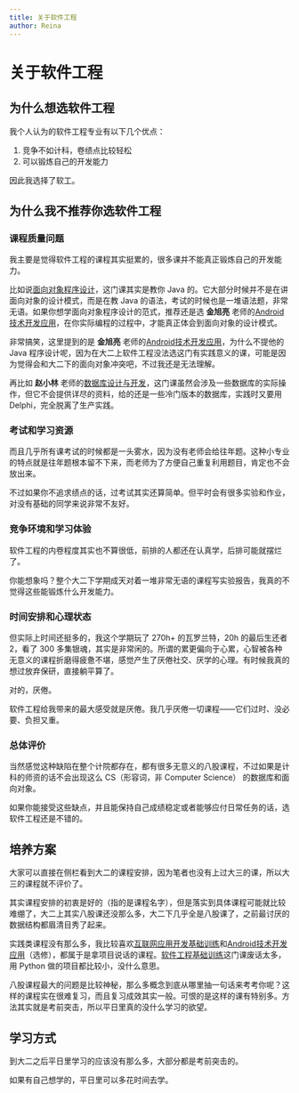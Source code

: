 ```yaml
---
title: 关于软件工程  
author: Reina  
---
```


# 关于软件工程  

## 为什么想选软件工程  

我个人认为的软件工程专业有以下几个优点：

1. 竞争不如计科，卷绩点比较轻松  
2. 可以锻炼自己的开发能力  

因此我选择了软工。

## 为什么我不推荐你选软件工程  

### 课程质量问题

我主要是觉得软件工程的课程其实挺累的，很多课并不能真正锻炼自己的开发能力。  

比如说[面向对象程序设计](./大二下/面向对象程序设计)，这门课其实是教你 Java 的。它大部分时候并不是在讲面向对象的设计模式，而是在教 Java 的语法，考试的时候也是一堆语法题，非常无语。如果你想学面向对象程序设计的范式，推荐还是选 **金旭亮** 老师的[Android技术开发应用](./大二下/Android技术开发应用)，在你实际编程的过程中，才能真正体会到面向对象的设计模式。

非常搞笑，这里提到的是 **金旭亮** 老师的[Android技术开发应用](./大二下/Android技术开发应用)，为什么不提他的 Java 程序设计呢，因为在大二上软件工程没法选这门有实践意义的课，可能是因为觉得会和大二下的面向对象冲突吧，不过我还是无法理解。

再比如 **赵小林** 老师的[数据库设计与开发](./大二下/数据库设计与开发)，这门课虽然会涉及一些数据库的实际操作，但它不会提供详尽的资料，给的还是一些冷门版本的数据库，实践时又要用 Delphi，完全脱离了生产实践。

### 考试和学习资源

而且几乎所有课考试的时候都是一头雾水，因为没有老师会给往年题。这种小专业的特点就是往年题根本留不下来，而老师为了方便自己重复利用题目，肯定也不会放出来。

不过如果你不追求绩点的话，过考试其实还算简单。但平时会有很多实验和作业，对没有基础的同学来说非常不友好。

### 竞争环境和学习体验

软件工程的内卷程度其实也不算很低，前排的人都还在认真学，后排可能就摆烂了。

你能想象吗？整个大二下学期成天对着一堆非常无语的课程写实验报告，我真的不觉得这些能锻炼什么开发能力。

### 时间安排和心理状态

但实际上时间还挺多的，我这个学期玩了 270h+ 的瓦罗兰特，20h 的最后生还者2，看了 300 多集银魂，其实是非常闲的。所谓的累更偏向于心累，心智被各种无意义的课程折磨得疲惫不堪，感觉产生了厌倦社交、厌学的心理。有时候我真的想过放弃保研，直接躺平算了。

对的，厌倦。

软件工程给我带来的最大感受就是厌倦。我几乎厌倦一切课程——它们过时、没必要、负担又重。

### 总体评价

当然感觉这种缺陷在整个计院都存在，都有很多无意义的八股课程，不过如果是计科的师资的话不会出现这么 CS（形容词，非 Computer Science） 的数据库和面向对象。

如果你能接受这些缺点，并且能保持自己成绩稳定或者能够应付日常任务的话，选软件工程还是不错的。

## 培养方案

大家可以直接在侧栏看到大二的课程安排，因为笔者也没有上过大三的课，所以大三的课程就不评价了。

其实课程安排的初衷是好的（指的是课程名字），但是落实到具体课程可能就比较难绷了，大二上其实八股课还没那么多，大二下几乎全是八股课了，之前最讨厌的数据结构都眉清目秀了起来。

实践类课程没有那么多，我比较喜欢[互联网应用开发基础训练](./大二上/互联网应用开发基础训练)和[Android技术开发应用](./大二下/Android技术开发应用)（选修），都属于是拿项目说话的课程。[软件工程基础训练](./大二上/软件工程基础训练)这门课废话太多，用 Python 做的项目都比较小，没什么意思。

八股课程最大的问题是比较神秘，那么多概念到底从哪里抽一句话来考考你呢？这样的课程实在很难复习，而且复习成效其实一般。可恨的是这样的课有特别多。方法其实就是考前突击，所以平日里真的没什么学习的欲望。

## 学习方式

到大二之后平日里学习的应该没有那么多，大部分都是考前突击的。

如果有自己想学的，平日里可以多花时间去学。